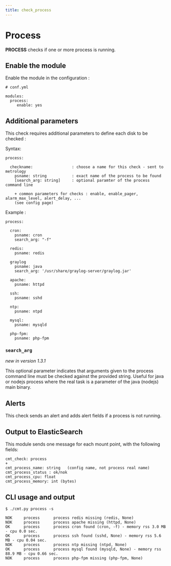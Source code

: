 ```yaml
---
title: check_process
---
```


# Process

**PROCESS** checks if one or more process is running.


## Enable the module

Enable the module in the configuration :

    # conf.yml

	modules:
  	  process:
  	     enable: yes

## Additional parameters

This check requires additional parameters to define each disk to be checked :


Syntax: 

	process:

	  checkname:			     : choose a name for this check - sent to metrology 
	    psname: string           : exact name of the process to be found
	    [search_arg: string]     : optional paramter of the process command line

	    + common parameters for checks : enable, enable_pager, alarm_max_level, alert_delay, ...
	    (see config page)


Example :

    process:

	  cron:
	    psname: cron
		search_arg: "-f"

	  redis:
	    psname: redis

      graylog
        psname: java
        search_arg: '/usr/share/graylog-server/graylog.jar'
	
	  apache:
	    psname: httpd

	  ssh:
	    psname: sshd

	  ntp:
	    psname: ntpd

	  mysql:
	    psname: mysqld

	  php-fpm:
	    psname: php-fpm


### `search_arg`
*new in version 1.3.1*

This optional parameter indicates that arguments given to the process command line must be
checked against the provided string. Useful for java or nodejs process where the real
task is a parameter of the java (nodejs) main binary.

## Alerts

This check sends an alert and adds alert fields if a process is not running.


## Output to ElasticSearch

This module sends one message for each mount point, with the following fields:

	cmt_check: process
	+
	cmt_process_name: string   (config name, not process real name)
	cmt_process_status : ok/nok
	cmt_process_cpu: float
	cmt_process_memory: int (bytes)

## CLI usage and output

	$ ./cmt.py process -s

	NOK     process      process redis missing (redis, None)
	NOK     process      process apache missing (httpd, None)
	OK      process      process cron found (cron, -f) - memory rss 3.0 MB - cpu 0.0 sec.
	OK      process      process ssh found (sshd, None) - memory rss 5.6 MB - cpu 0.04 sec.
	NOK     process      process ntp missing (ntpd, None)
	OK      process      process mysql found (mysqld, None) - memory rss 88.9 MB - cpu 0.66 sec.
	NOK     process      process php-fpm missing (php-fpm, None)




